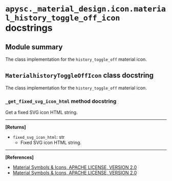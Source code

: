 # `apysc._material_design.icon.material_history_toggle_off_icon` docstrings

## Module summary

The class implementation for the `history_toggle_off` material icon.

## `MaterialhistoryToggleOffIcon` class docstring

The class implementation for the `history_toggle_off` material icon.

### `_get_fixed_svg_icon_html` method docstring

Get a fixed SVG icon HTML string.<hr>

**[Returns]**

- `fixed_svg_icon_html`: str
  - Fixed SVG icon HTML string.

<hr>

**[References]**

- [Material Symbols & Icons, APACHE LICENSE, VERSION 2.0](https://fonts.google.com/icons?icon.size=24&icon.color=%23e8eaed)
- [Material Symbols & Icons, APACHE LICENSE, VERSION 2.0](https://www.apache.org/licenses/LICENSE-2.0.html)